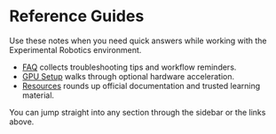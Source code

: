 # Reference Guides

Use these notes when you need quick answers while working with the Experimental Robotics environment.

- [FAQ](faq.md) collects troubleshooting tips and workflow reminders.
- [GPU Setup](gpu-setup.md) walks through optional hardware acceleration.
- [Resources](resources.md) rounds up official documentation and trusted learning material.

You can jump straight into any section through the sidebar or the links above.
